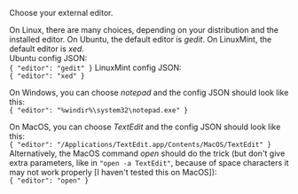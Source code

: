 Choose your external editor.

On Linux, there are many choices, depending on your distribution and the installed editor. On Ubuntu, the default editor is *gedit*. On LinuxMint, the default editor is *xed*.  
Ubuntu config JSON:  
``{
    "editor": "gedit"
}``
LinuxMint config JSON:  
``{
    "editor": "xed"
}``

On Windows, you can choose *notepad* and the config JSON should look like this:  
``{
    "editor": "%windir%\system32\notepad.exe"
}``

On MacOS, you can choose *TextEdit* and the config JSON should look like this:  
``{
    "editor": "/Applications/TextEdit.app/Contents/MacOS/TextEdit"
}``  
Alternatively, the MacOS command *open* should do the trick (but don't give extra parameters, like in `"open -a TextEdit"`, because of space characters it may not work properly \[I haven't tested this on MacOS\]):  
``{
    "editor": "open"
}``
